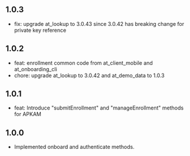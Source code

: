 ## 1.0.3
- fix: upgrade at_lookup to 3.0.43 since 3.0.42 has breaking change for private key reference
## 1.0.2
- feat: enrollment common code from at_client_mobile and at_onboarding_cli
- chore: upgrade at_lookup to 3.0.42 and at_demo_data to 1.0.3
## 1.0.1
- feat: Introduce "submitEnrollment" and "manageEnrollment" methods for APKAM
## 1.0.0
- Implemented onboard and authenticate methods.
